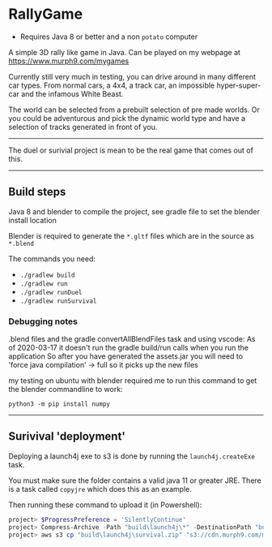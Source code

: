 # RallyGame

- Requires Java 8 or better and a non `potato` computer

A simple 3D rally like game in Java.
Can be played on my webpage at https://www.murph9.com/mygames

Currently still very much in testing, you can drive around in many different car types. From normal cars, a 4x4, a track car, an impossible hyper-super-car and the infamous White Beast.

The world can be selected from a prebuilt selection of pre made worlds. Or you could be adventurous and pick the dynamic world type and have a selection of tracks generated in front of you.

---
The duel or surivial project is mean to be the real game that comes out of this.

---

## Build steps

Java 8 and blender to compile the project, see gradle file to set the blender install location

Blender is required to generate the `*.gltf` files which are in the source as `*.blend`

The commands you need:
- `./gradlew build`
- `./gradlew run`
- `./gradlew runDuel`
- `./gradlew runSurvival`

### Debugging notes

.blend files and the gradle convertAllBlendFiles task and using vscode:
As of 2020-03-17 it doesn't run the gradle build/run calls when you run the application
So after you have generated the assets.jar you will need to 'force java compilation' -> full so it picks up the new files


my testing on ubuntu with blender required me to run this command to get the blender commandline to work:

`python3 -m pip install numpy`

---

## Surivival 'deployment'

Deploying a launch4j exe to s3 is done by running the `launch4j.createExe` task.

You must make sure the folder contains a valid java 11 or greater JRE. There is a task called `copyjre` which does this as an example.


Then running these command to upload it (in Powershell):

```powershell
project> $ProgressPreference = 'SilentlyContinue'
project> Compress-Archive -Path "build\launch4j\*" -DestinationPath "build\launch4j\survival.zip" -Force
project> aws s3 cp "build\launch4j\survival.zip" "s3://cdn.murph9.com/mygames/survival.zip"
```

